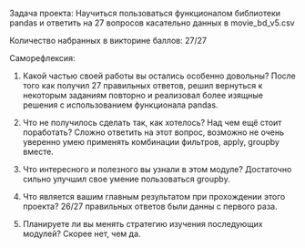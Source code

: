 Задача проекта:
Научиться пользоваться функционалом библиотеки pandas и ответить на 27 вопросов касательно данных в movie_bd_v5.csv


Количество набранных в викторине баллов:
27/27


Саморефлексия:

1. Какой частью своей работы вы остались особенно довольны? 
      После того как получил 27 правильных ответов, решил вернуться к некоторым заданиям повторно и реализовал более изящные решения с использованием функционала pandas.

2. Что не получилось сделать так, как хотелось? Над чем ещё стоит поработать?
      Сложно ответить на этот вопрос, возможно не очень уверенно умею применять комбинации фильтров, apply, groupby вместе. 

3. Что интересного и полезного вы узнали в этом модуле?
      Достаточно сильно улучшил свое умение пользоваться groupby.

4. Что является вашим главным результатом при прохождении этого проекта?
      26/27 правильных ответов были данны с первого раза.

5. Планируете ли вы менять стратегию изучения последующих модулей?
      Скорее нет, чем да.
